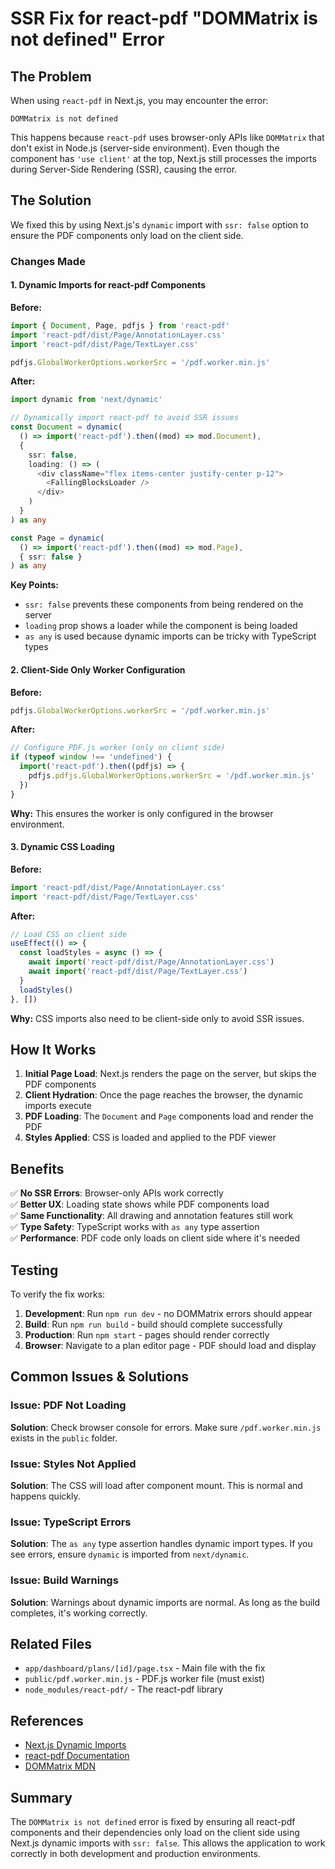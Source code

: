 # SSR Fix for react-pdf "DOMMatrix is not defined" Error

## The Problem

When using `react-pdf` in Next.js, you may encounter the error:
```
DOMMatrix is not defined
```

This happens because `react-pdf` uses browser-only APIs like `DOMMatrix` that don't exist in Node.js (server-side environment). Even though the component has `'use client'` at the top, Next.js still processes the imports during Server-Side Rendering (SSR), causing the error.

## The Solution

We fixed this by using Next.js's `dynamic` import with `ssr: false` option to ensure the PDF components only load on the client side.

### Changes Made

#### 1. Dynamic Imports for react-pdf Components

**Before:**
```typescript
import { Document, Page, pdfjs } from 'react-pdf'
import 'react-pdf/dist/Page/AnnotationLayer.css'
import 'react-pdf/dist/Page/TextLayer.css'

pdfjs.GlobalWorkerOptions.workerSrc = '/pdf.worker.min.js'
```

**After:**
```typescript
import dynamic from 'next/dynamic'

// Dynamically import react-pdf to avoid SSR issues
const Document = dynamic(
  () => import('react-pdf').then((mod) => mod.Document),
  { 
    ssr: false, 
    loading: () => (
      <div className="flex items-center justify-center p-12">
        <FallingBlocksLoader />
      </div>
    )
  }
) as any

const Page = dynamic(
  () => import('react-pdf').then((mod) => mod.Page),
  { ssr: false }
) as any
```

**Key Points:**
- `ssr: false` prevents these components from being rendered on the server
- `loading` prop shows a loader while the component is being loaded
- `as any` is used because dynamic imports can be tricky with TypeScript types

#### 2. Client-Side Only Worker Configuration

**Before:**
```typescript
pdfjs.GlobalWorkerOptions.workerSrc = '/pdf.worker.min.js'
```

**After:**
```typescript
// Configure PDF.js worker (only on client side)
if (typeof window !== 'undefined') {
  import('react-pdf').then((pdfjs) => {
    pdfjs.pdfjs.GlobalWorkerOptions.workerSrc = '/pdf.worker.min.js'
  })
}
```

**Why:** This ensures the worker is only configured in the browser environment.

#### 3. Dynamic CSS Loading

**Before:**
```typescript
import 'react-pdf/dist/Page/AnnotationLayer.css'
import 'react-pdf/dist/Page/TextLayer.css'
```

**After:**
```typescript
// Load CSS on client side
useEffect(() => {
  const loadStyles = async () => {
    await import('react-pdf/dist/Page/AnnotationLayer.css')
    await import('react-pdf/dist/Page/TextLayer.css')
  }
  loadStyles()
}, [])
```

**Why:** CSS imports also need to be client-side only to avoid SSR issues.

## How It Works

1. **Initial Page Load**: Next.js renders the page on the server, but skips the PDF components
2. **Client Hydration**: Once the page reaches the browser, the dynamic imports execute
3. **PDF Loading**: The `Document` and `Page` components load and render the PDF
4. **Styles Applied**: CSS is loaded and applied to the PDF viewer

## Benefits

✅ **No SSR Errors**: Browser-only APIs work correctly  
✅ **Better UX**: Loading state shows while PDF components load  
✅ **Same Functionality**: All drawing and annotation features still work  
✅ **Type Safety**: TypeScript works with `as any` type assertion  
✅ **Performance**: PDF code only loads on client side where it's needed  

## Testing

To verify the fix works:

1. **Development**: Run `npm run dev` - no DOMMatrix errors should appear
2. **Build**: Run `npm run build` - build should complete successfully
3. **Production**: Run `npm start` - pages should render correctly
4. **Browser**: Navigate to a plan editor page - PDF should load and display

## Common Issues & Solutions

### Issue: PDF Not Loading
**Solution**: Check browser console for errors. Make sure `/pdf.worker.min.js` exists in the `public` folder.

### Issue: Styles Not Applied
**Solution**: The CSS will load after component mount. This is normal and happens quickly.

### Issue: TypeScript Errors
**Solution**: The `as any` type assertion handles dynamic import types. If you see errors, ensure `dynamic` is imported from `next/dynamic`.

### Issue: Build Warnings
**Solution**: Warnings about dynamic imports are normal. As long as the build completes, it's working correctly.

## Related Files

- `app/dashboard/plans/[id]/page.tsx` - Main file with the fix
- `public/pdf.worker.min.js` - PDF.js worker file (must exist)
- `node_modules/react-pdf/` - The react-pdf library

## References

- [Next.js Dynamic Imports](https://nextjs.org/docs/advanced-features/dynamic-import)
- [react-pdf Documentation](https://github.com/wojtekmaj/react-pdf)
- [DOMMatrix MDN](https://developer.mozilla.org/en-US/docs/Web/API/DOMMatrix)

## Summary

The `DOMMatrix is not defined` error is fixed by ensuring all react-pdf components and their dependencies only load on the client side using Next.js dynamic imports with `ssr: false`. This allows the application to work correctly in both development and production environments.


